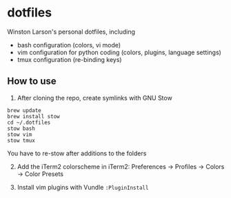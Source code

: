 # dotfiles

Winston Larson's personal dotfiles, including
* bash configuration (colors, vi mode)
* vim configuration for python coding (colors, plugins, language settings)
* tmux configuration (re-binding keys)

## How to use
1. After cloning the repo, create symlinks with GNU Stow
```
brew update
brew install stow
cd ~/.dotfiles
stow bash
stow vim
stow tmux
```
You have to re-stow after additions to the folders

2. Add the iTerm2 colorscheme in iTerm2: Preferences -> Profiles -> Colors -> Color Presets

3. Install vim plugins with Vundle `:PluginInstall`
